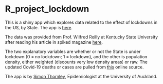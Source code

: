 # R_project_lockdown

This is a shiny app which explores data related to the effect of lockdowns in the US, by State. The app is <a href="https://sithor.shinyapps.io/lockdown/" target="_blank">here</a>.

The data was provided from Prof. Wilfred Reilly at Kentucky State University after reading his article
in spiked magazine [here](https://www.spiked-online.com/2020/04/22/there-is-no-empirical-evidence-for-these-lockdowns/).

The two explanatory variables are whether or not the State is under lockdown (0 = no lockdown; 1 = lockdown), and the other is population density,
either weighted (discounts very low density areas) or raw. The updated Covid-19 deaths or cases are pulled from [this](https://covidtracking.com/api/v1/states/current.csv) online source.

The app is by [Simon Thornley](https://unidirectory.auckland.ac.nz/profile/s-thornley), Epidemiologist at the University of Auckland.




